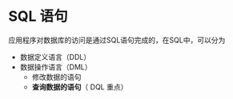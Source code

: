 # SQL 语句

应用程序对数据库的访问是通过SQL语句完成的，在SQL中，可以分为
- 数据定义语言（DDL）
- 数据操作语言（DML）
    - 修改数据的语句
    - **查询数据的语句**（ DQL 重点）
    














    
